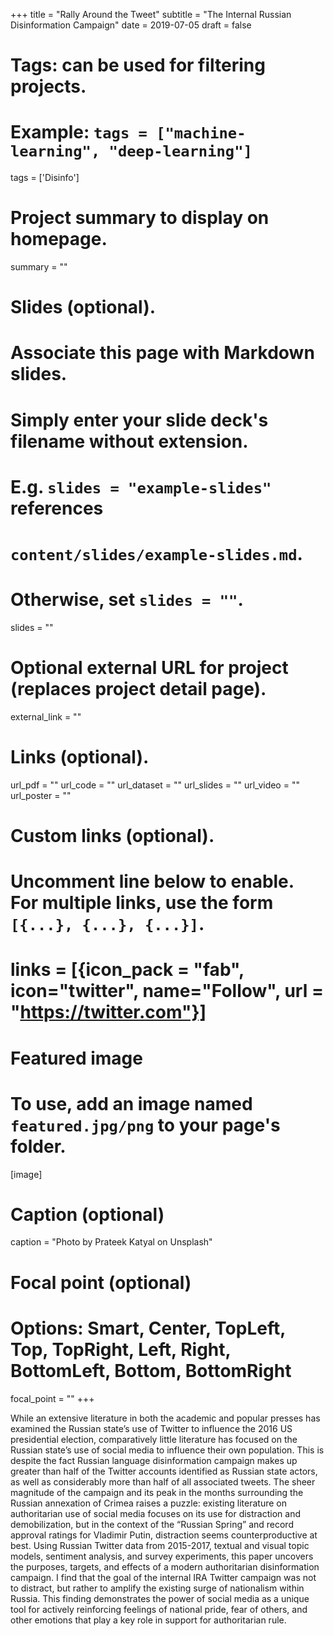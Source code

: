 +++
title = "Rally Around the Tweet"
subtitle = "The Internal Russian Disinformation Campaign"
date = 2019-07-05
draft = false

# Tags: can be used for filtering projects.
# Example: `tags = ["machine-learning", "deep-learning"]`
tags = ['Disinfo']

# Project summary to display on homepage.
summary = ""

# Slides (optional).
#   Associate this page with Markdown slides.
#   Simply enter your slide deck's filename without extension.
#   E.g. `slides = "example-slides"` references 
#   `content/slides/example-slides.md`.
#   Otherwise, set `slides = ""`.
slides = ""

# Optional external URL for project (replaces project detail page).
external_link = ""

# Links (optional).
url_pdf = ""
url_code = ""
url_dataset = ""
url_slides = ""
url_video = ""
url_poster = ""

# Custom links (optional).
#   Uncomment line below to enable. For multiple links, use the form `[{...}, {...}, {...}]`.
# links = [{icon_pack = "fab", icon="twitter", name="Follow", url = "https://twitter.com"}]

# Featured image
# To use, add an image named `featured.jpg/png` to your page's folder. 
[image]
  # Caption (optional)
  caption = "Photo by Prateek Katyal on Unsplash"

  # Focal point (optional)
  # Options: Smart, Center, TopLeft, Top, TopRight, Left, Right, BottomLeft, Bottom, BottomRight
  focal_point = ""
+++

While an extensive literature in both the academic and popular presses has examined the Russian state’s use of Twitter to influence the 2016 US presidential election, comparatively little literature has focused on the Russian state’s use of social media to influence their own population. This is despite the fact Russian language disinformation campaign makes up greater than half of the Twitter accounts identified as Russian state actors, as well as considerably more than half of all associated tweets.  The sheer magnitude of the campaign and its peak in the months surrounding the Russian annexation of Crimea raises a puzzle: existing literature on authoritarian use of social media focuses on its use for distraction and demobilization, but in the context of the “Russian Spring” and record approval ratings for Vladimir Putin, distraction seems counterproductive at best.  Using Russian Twitter data from 2015-2017, textual and visual topic models, sentiment analysis, and survey experiments, this paper uncovers the purposes, targets, and effects of a modern authoritarian disinformation campaign.  I find that the goal of the internal IRA Twitter campaign was not to distract, but rather to amplify the existing surge of nationalism within Russia. This finding demonstrates the power of social media as a unique tool for actively reinforcing feelings of national pride, fear of others, and other emotions that play a key role in support for authoritarian rule.
